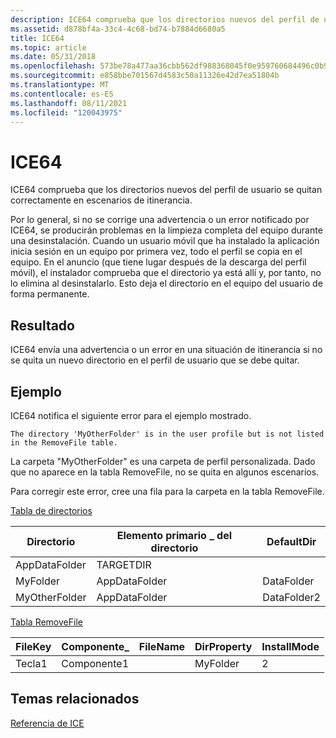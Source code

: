 ```yaml
---
description: ICE64 comprueba que los directorios nuevos del perfil de usuario se quitan correctamente en escenarios de itinerancia.
ms.assetid: d878bf4a-33c4-4c68-bd74-b7884d6680a5
title: ICE64
ms.topic: article
ms.date: 05/31/2018
ms.openlocfilehash: 573be78a477aa36cbb562df988368045f0e959760684496c0b9bee6ba410c486
ms.sourcegitcommit: e858bbe701567d4583c50a11326e42d7ea51804b
ms.translationtype: MT
ms.contentlocale: es-ES
ms.lasthandoff: 08/11/2021
ms.locfileid: "120043975"
---
```

# <a name="ice64"></a>ICE64

ICE64 comprueba que los directorios nuevos del perfil de usuario se quitan correctamente en escenarios de itinerancia.

Por lo general, si no se corrige una advertencia o un error notificado por ICE64, se producirán problemas en la limpieza completa del equipo durante una desinstalación. Cuando un usuario móvil que ha instalado la aplicación inicia sesión en un equipo por primera vez, todo el perfil se copia en el equipo. En el anuncio (que tiene lugar después de la descarga del perfil móvil), el instalador comprueba que el directorio ya está allí y, por tanto, no lo elimina al desinstalarlo. Esto deja el directorio en el equipo del usuario de forma permanente.

## <a name="result"></a>Resultado

ICE64 envía una advertencia o un error en una situación de itinerancia si no se quita un nuevo directorio en el perfil de usuario que se debe quitar.

## <a name="example"></a>Ejemplo

ICE64 notifica el siguiente error para el ejemplo mostrado.

``` syntax
The directory 'MyOtherFolder' is in the user profile but is not listed in the RemoveFile table.
```

La carpeta "MyOtherFolder" es una carpeta de perfil personalizada. Dado que no aparece en la tabla RemoveFile, no se quita en algunos escenarios.

Para corregir este error, cree una fila para la carpeta en la tabla RemoveFile.

[Tabla de directorios](directory-table.md)



| Directorio     | Elemento primario \_ del directorio | DefaultDir  |
|---------------|-------------------|-------------|
| AppDataFolder | TARGETDIR         |             |
| MyFolder      | AppDataFolder     | DataFolder  |
| MyOtherFolder | AppDataFolder     | DataFolder2 |



 

[Tabla RemoveFile](removefile-table.md)



| FileKey | Componente\_ | FileName | DirProperty | InstallMode |
|---------|-------------|----------|-------------|-------------|
| Tecla1    | Componente1  |          | MyFolder    | 2           |



 

## <a name="related-topics"></a>Temas relacionados

<dl> <dt>

[Referencia de ICE](ice-reference.md)
</dt> </dl>

 

 



